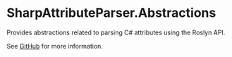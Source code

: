 # SharpAttributeParser.Abstractions

Provides abstractions related to parsing C# attributes using the Roslyn API.

See [GitHub](https://github.com/ErikWe/sharp-attribute-parser) for more information.